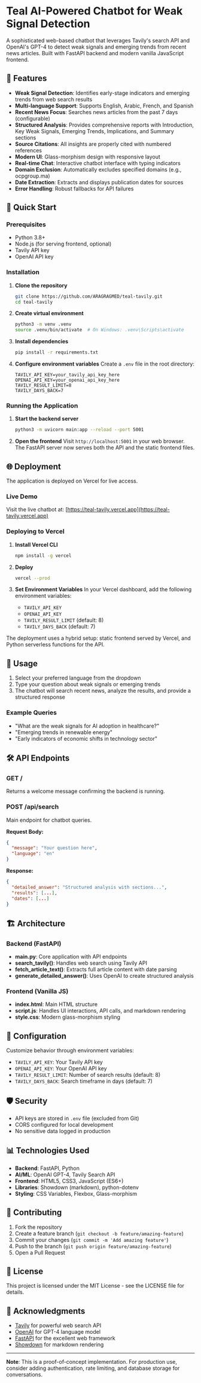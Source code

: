 # Teal AI-Powered Chatbot for Weak Signal Detection

A sophisticated web-based chatbot that leverages Tavily's search API and OpenAI's GPT-4 to detect weak signals and emerging trends from recent news articles. Built with FastAPI backend and modern vanilla JavaScript frontend.

## 🌟 Features

- **Weak Signal Detection**: Identifies early-stage indicators and emerging trends from web search results
- **Multi-language Support**: Supports English, Arabic, French, and Spanish
- **Recent News Focus**: Searches news articles from the past 7 days (configurable)
- **Structured Analysis**: Provides comprehensive reports with Introduction, Key Weak Signals, Emerging Trends, Implications, and Summary sections
- **Source Citations**: All insights are properly cited with numbered references
- **Modern UI**: Glass-morphism design with responsive layout
- **Real-time Chat**: Interactive chatbot interface with typing indicators
- **Domain Exclusion**: Automatically excludes specified domains (e.g., ocpgroup.ma)
- **Date Extraction**: Extracts and displays publication dates for sources
- **Error Handling**: Robust fallbacks for API failures

## 🚀 Quick Start

### Prerequisites

- Python 3.8+
- Node.js (for serving frontend, optional)
- Tavily API key
- OpenAI API key

### Installation

1. **Clone the repository**
   ```bash
   git clone https://github.com/ARAGRAGMED/teal-tavily.git
   cd teal-tavily
   ```

2. **Create virtual environment**
   ```bash
   python3 -m venv .venv
   source .venv/bin/activate  # On Windows: .venv\Scripts\activate
   ```

3. **Install dependencies**
   ```bash
   pip install -r requirements.txt
   ```

4. **Configure environment variables**
   Create a `.env` file in the root directory:
   ```env
   TAVILY_API_KEY=your_tavily_api_key_here
   OPENAI_API_KEY=your_openai_api_key_here
   TAVILY_RESULT_LIMIT=8
   TAVILY_DAYS_BACK=7
   ```

### Running the Application

1. **Start the backend server**
   ```bash
   python3 -m uvicorn main:app --reload --port 5001
   ```

2. **Open the frontend**
   Visit `http://localhost:5001` in your web browser. The FastAPI server now serves both the API and the static frontend files.

## 🌐 Deployment

The application is deployed on Vercel for live access.

### Live Demo
Visit the live chatbot at: [https://teal-tavily.vercel.app](https://teal-tavily.vercel.app)

### Deploying to Vercel

1. **Install Vercel CLI**
   ```bash
   npm install -g vercel
   ```

2. **Deploy**
   ```bash
   vercel --prod
   ```

3. **Set Environment Variables**
   In your Vercel dashboard, add the following environment variables:
   - `TAVILY_API_KEY`
   - `OPENAI_API_KEY`
   - `TAVILY_RESULT_LIMIT` (default: 8)
   - `TAVILY_DAYS_BACK` (default: 7)

The deployment uses a hybrid setup: static frontend served by Vercel, and Python serverless functions for the API.

## 📖 Usage

1. Select your preferred language from the dropdown
2. Type your question about weak signals or emerging trends
3. The chatbot will search recent news, analyze the results, and provide a structured response

### Example Queries

- "What are the weak signals for AI adoption in healthcare?"
- "Emerging trends in renewable energy"
- "Early indicators of economic shifts in technology sector"

## 🛠 API Endpoints

### GET /
Returns a welcome message confirming the backend is running.

### POST /api/search
Main endpoint for chatbot queries.

**Request Body:**
```json
{
  "message": "Your question here",
  "language": "en"
}
```

**Response:**
```json
{
  "detailed_answer": "Structured analysis with sections...",
  "results": [...],
  "dates": [...]
}
```

## 🏗 Architecture

### Backend (FastAPI)
- **main.py**: Core application with API endpoints
- **search_tavily()**: Handles web search using Tavily API
- **fetch_article_text()**: Extracts full article content with date parsing
- **generate_detailed_answer()**: Uses OpenAI to create structured analysis

### Frontend (Vanilla JS)
- **index.html**: Main HTML structure
- **script.js**: Handles UI interactions, API calls, and markdown rendering
- **style.css**: Modern glass-morphism styling

## 🔧 Configuration

Customize behavior through environment variables:

- `TAVILY_API_KEY`: Your Tavily API key
- `OPENAI_API_KEY`: Your OpenAI API key
- `TAVILY_RESULT_LIMIT`: Number of search results (default: 8)
- `TAVILY_DAYS_BACK`: Search timeframe in days (default: 7)

## 🛡 Security

- API keys are stored in `.env` file (excluded from Git)
- CORS configured for local development
- No sensitive data logged in production

## 📊 Technologies Used

- **Backend**: FastAPI, Python
- **AI/ML**: OpenAI GPT-4, Tavily Search API
- **Frontend**: HTML5, CSS3, JavaScript (ES6+)
- **Libraries**: Showdown (markdown), python-dotenv
- **Styling**: CSS Variables, Flexbox, Glass-morphism

## 🤝 Contributing

1. Fork the repository
2. Create a feature branch (`git checkout -b feature/amazing-feature`)
3. Commit your changes (`git commit -m 'Add amazing feature'`)
4. Push to the branch (`git push origin feature/amazing-feature`)
5. Open a Pull Request

## 📄 License

This project is licensed under the MIT License - see the LICENSE file for details.

## 🙏 Acknowledgments

- [Tavily](https://tavily.com/) for powerful web search API
- [OpenAI](https://openai.com/) for GPT-4 language model
- [FastAPI](https://fastapi.tiangolo.com/) for the excellent web framework
- [Showdown](https://github.com/showdownjs/showdown) for markdown rendering

---

**Note**: This is a proof-of-concept implementation. For production use, consider adding authentication, rate limiting, and database storage for conversations.